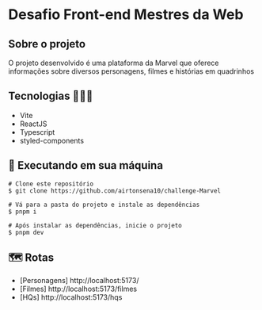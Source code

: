 # Desafio Front-end Mestres da Web

## Sobre o projeto

<div>
<p>O projeto desenvolvido é uma plataforma da Marvel que oferece informações sobre diversos personagens, filmes e histórias em quadrinhos</p>

</div>

## Tecnologias 👨🏽‍💻

- Vite
- ReactJS 
- Typescript
- styled-components

## 🧬 Executando em sua máquina

```terminal
# Clone este repositório
$ git clone https://github.com/airtonsena10/challenge-Marvel

# Vá para a pasta do projeto e instale as dependências
$ pnpm i

# Após instalar as dependências, inicie o projeto
$ pnpm dev
```

## 🗺 Rotas

- [Personagens] http://localhost:5173/
- [Filmes] http://localhost:5173/filmes
- [HQs] http://localhost:5173/hqs


